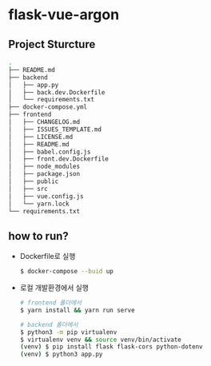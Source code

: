 # flask-vue-argon

## Project Sturcture

```bash
.
├── README.md
├── backend
│   ├── app.py
│   ├── back.dev.Dockerfile
│   └── requirements.txt
├── docker-compose.yml
├── frontend
│   ├── CHANGELOG.md
│   ├── ISSUES_TEMPLATE.md
│   ├── LICENSE.md
│   ├── README.md
│   ├── babel.config.js
│   ├── front.dev.Dockerfile
│   ├── node_modules
│   ├── package.json
│   ├── public
│   ├── src
│   ├── vue.config.js
│   └── yarn.lock
└── requirements.txt
```

## how to run?

- Dockerfile로 실행

    ```bash
    $ docker-compose --buid up
    ```

- 로컬 개발환경에서 실행

    ```bash
    # frontend 폴더에서
    $ yarn install && yarn run serve
    ```

    ```bash
    # backend 폴더에서
    $ python3 -m pip virtualenv 
    $ virtualenv venv && source venv/bin/activate
    (venv) $ pip install flask flask-cors python-dotenv
    (venv) $ python3 app.py
    ```